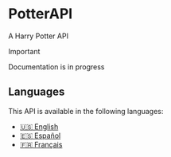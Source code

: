 # PotterAPI
A Harry Potter API
> [!IMPORTANT]  
> Documentation is in progress
## Languages
This API is available in the following languages:
- [:us: English](https://potterapi.onrender.com/en)
- [:es: Español](https://potterapi.onrender.com/es)
- [:fr: Français](https://potterapi.onrender.com/fr)